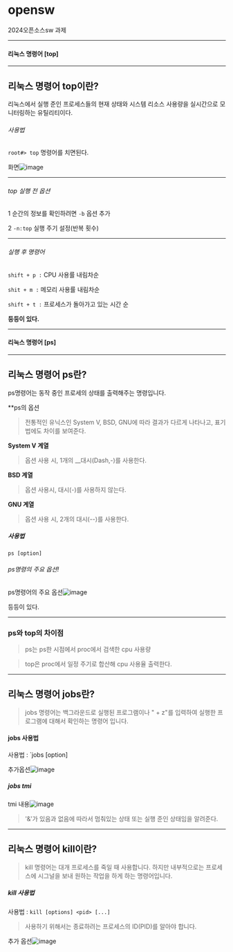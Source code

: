 # opensw
2024오픈소스sw  과제

----
#### 리눅스 명령어 [top]
----

## 리눅스 명령어 top이란?

리눅스에서 실행 준인 프로세스들의 현재 상태와 시스템 리소스 사용량을 실시간으로 모니터링하는 유틸리티이다.


###### 사용법 

`root#> top` 명령어를 치면된다.

화면![image](https://github.com/prettyburger1/opensw/assets/170292434/8328d626-bc83-4c00-8586-32eaf696c1b7)

---

###### top 실행 전 옵션 

1 순간의 정보를 확인하려면 `-b` 옵션 추가

2 `-n:top` 실행 주기 설정(반복 횟수)

---
###### 실행 후 명령어

`shift + p :` CPU 사용률 내림차순

`shit + m :` 메모리 사용률 내림차순

`shift + t :` 프로세스가 돌아가고 있는 시간 순

__등등이 있다.__

---
#### 리눅스 명령어 [ps]
---

## 리눅스 명령어 ps란?

ps명령어는 동작 중인 프로세의 상태를 출력해주는 명령입니다.

**ps의 옵션
> 전통적인 유닉스인 System V, BSD, GNU에 따라 결과가 다르게 나타나고, 표기법에도 차이를 보여준다.

__System V 계열__
> 옵션 사용 시, 1개의 __대시(Dash,-)를 사용한다.

__BSD 계열__
> 옵션 사용시, 대시(-)를 사용하지 않는다.

__GNU 계열__
> 옵션 사용 시, 2개의 대시(--)를 사용한다.



##### 사용법

`ps [option]`

###### ps명령의 주요 옵션!

ps명령어의 주요 옵션![image](https://github.com/prettyburger1/opensw/assets/170292434/32c9068a-8935-48c5-8fef-b28a82043345)

등등이 있다.

---
### ps와 top의 차이점

>ps는 ps한 시점에서 proc에서 검색한 cpu 사용량

>top은 proc에서 일정 주기로 합산해 cpu 사용율 출력한다.
---

## 리눅스 명령어 jobs란?

>jobs 명령어는 백그라운드로 실행된 프로그램이나 "<Ctrl> + z"를 입력하여 실행한 프로그램에 대해서 확인하는 명령어 입니다.

#### jobs 사용법

사용법 : `jobs [option]

추가옵션![image](https://github.com/prettyburger1/opensw/assets/170292434/97e02e52-93bf-4b18-b602-0c4d8874ab73)

##### jobs tmi

tmi 내용![image](https://github.com/prettyburger1/opensw/assets/170292434/5cbe4bf4-aec8-4bc4-9ac7-d73df2cf8ce9)

> '&'가 있음과 없음에 따라서 멈춰있는 상태 또는 실행 준인 상태임을 알려준다.
---

## 리눅스 명령어 kill이란?

>kill 명령어는 대개 프로세스를 죽일 때 사용합니다. 하지만 내부적으로는 프로세스에 시그널을 보내 원하는 작업을 하게 하는 명령어입니다.

##### kill 사용법

사용법 : `kill [options] <pid> [...]`

> 사용하기 위해서는 종료하려는 프로세스의 ID(PID)를 알아야 합니다.

추가 옵션![image](https://github.com/prettyburger1/opensw/assets/170292434/96a8d871-5a43-4f43-bc8e-c3226dd1cbf5)
